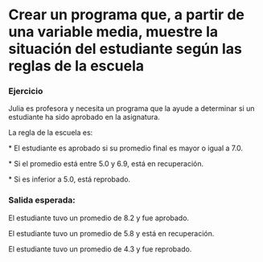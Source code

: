 <h1>Crear un programa que, a partir de una variable media, muestre la situación del estudiante según las reglas de la escuela</h1>
 
<h3>Ejercicio</h3>

<p>Julia es profesora y necesita un programa que la ayude a determinar si un estudiante ha sido aprobado en la asignatura.</p>
<p>La regla de la escuela es:</p>

<p>* El estudiante es aprobado si su promedio final es mayor o igual a 7.0.</p>
<p>* Si el promedio está entre 5.0 y 6.9, está en recuperación.</p>
<p>* Si es inferior a 5.0, está reprobado.</p>

<h3>Salida esperada:</h3>

<p>El estudiante tuvo un promedio de 8.2 y fue aprobado.</p>
<p>El estudiante tuvo un promedio de 5.8 y está en recuperación.</p>
<p>El estudiante tuvo un promedio de 4.3 y fue reprobado.</p>
